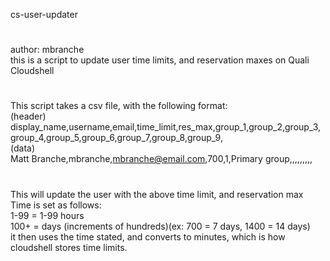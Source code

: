 cs-user-updater
#
author: mbranche<br>
this is a script to update user time limits, and reservation maxes on Quali Cloudshell
# 
This script takes a csv file, with the following format:<br>
(header)<br>display_name,username,email,time_limit,res_max,group_1,group_2,group_3,group_4,group_5,group_6,group_7,group_8,group_9,<br>
(data)<br>Matt Branche,mbranche,mbranche@email.com,700,1,Primary group,,,,,,,,,								
#
This will update the user with the above time limit, and reservation max<br>
Time is set as follows:<br>
1-99 = 1-99 hours<br>
100+ = days (increments of hundreds)(ex: 700 = 7 days, 1400 = 14 days)<br>
it then uses the time stated, and converts to minutes, which is how cloudshell stores time limits.<br>
